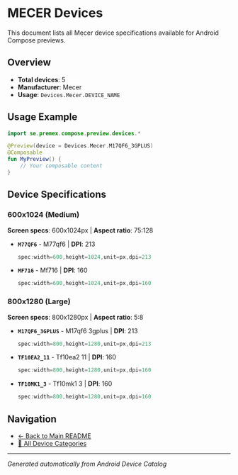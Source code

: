 # MECER Devices

This document lists all Mecer device specifications available for Android Compose previews.

## Overview

- **Total devices**: 5
- **Manufacturer**: Mecer
- **Usage**: `Devices.Mecer.DEVICE_NAME`

## Usage Example

```kotlin
import se.premex.compose.preview.devices.*

@Preview(device = Devices.Mecer.M17QF6_3GPLUS)
@Composable
fun MyPreview() {
    // Your composable content
}
```

## Device Specifications

### 600x1024 (Medium)

**Screen specs**: 600x1024px | **Aspect ratio**: 75:128

- **`M77QF6`** - M77qf6 | **DPI**: 213
  ```kotlin
  spec:width=600,height=1024,unit=px,dpi=213
  ```

- **`MF716`** - Mf716 | **DPI**: 160
  ```kotlin
  spec:width=600,height=1024,unit=px,dpi=160
  ```

### 800x1280 (Large)

**Screen specs**: 800x1280px | **Aspect ratio**: 5:8

- **`M17QF6_3GPLUS`** - M17qf6 3gplus | **DPI**: 213
  ```kotlin
  spec:width=800,height=1280,unit=px,dpi=213
  ```

- **`TF10EA2_11`** - Tf10ea2 11 | **DPI**: 160
  ```kotlin
  spec:width=800,height=1280,unit=px,dpi=160
  ```

- **`TF10MK1_3`** - Tf10mk1 3 | **DPI**: 160
  ```kotlin
  spec:width=800,height=1280,unit=px,dpi=160
  ```

## Navigation

- [← Back to Main README](../../README.md)
- [📱 All Device Categories](../README.md)

---
*Generated automatically from Android Device Catalog*

